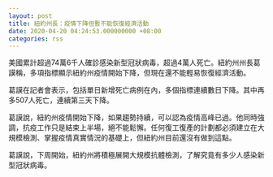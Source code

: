 ```yaml
---
layout: post
title: 紐約州長：疫情下降但暫不能恢復經濟活動
date: 2020-04-20 04:24:53.000000000 +08:00
categories: rss
---
```


美國累計超過74萬6千人確診感染新型冠狀病毒，超過4萬人死亡。紐約州州長葛謨稱，多項指標顯示紐約州疫情開始下降，但現在還不能輕易恢復經濟活動。

葛謨在記者會表示，包括單日新增死亡病例在內，多個指標連續數日下降。其中再多507人死亡，連續第三天下降。

葛謨說，紐約州疫情開始下降，如果趨勢持續，可以認為疫情高峰已過。他同時強調，抗疫工作只是結束上半場，絕不能鬆懈。任何復工復產的計劃都必須建立在大規模檢測、掌握疫情真實情況的基礎上，但紐約州目前還沒有做到這點。

葛謨說，下周開始，紐約州將積極展開大規模抗體檢測，了解究竟有多少人感染新型冠狀病毒。
